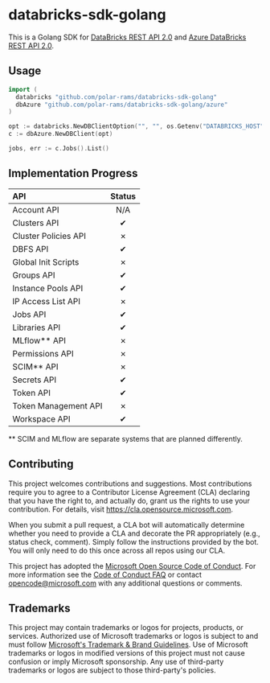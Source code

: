 # databricks-sdk-golang

This is a Golang SDK for [DataBricks REST API 2.0](https://docs.databricks.com/api/latest/index.html#) and [Azure DataBricks REST API 2.0](https://docs.azuredatabricks.net/api/latest/index.html).

## Usage

```go
import (
  databricks "github.com/polar-rams/databricks-sdk-golang"
  dbAzure "github.com/polar-rams/databricks-sdk-golang/azure"
)

opt := databricks.NewDBClientOption("", "", os.Getenv("DATABRICKS_HOST"), os.Getenv("DATABRICKS_TOKEN"))
c := dbAzure.NewDBClient(opt)

jobs, err := c.Jobs().List()
```

## Implementation Progress

| API  | Status |
| :--- | :---: |
| Account API | N/A |
| Clusters API | ✔ |
| Cluster Policies API | ✗ |
| DBFS API | ✔ |
| Global Init Scripts | ✗ |
| Groups API | ✔ |
| Instance Pools API | ✔ |
| IP Access List API | ✗ |
| Jobs API | ✔ |
| Libraries API | ✔ |
| MLflow** API | ✗ |
| Permissions API | ✗ |
| SCIM** API | ✗ |
| Secrets API | ✔ |
| Token API | ✔ |
| Token Management API | ✗ |
| Workspace API | ✔ |

** SCIM and MLflow are separate systems that are planned differently.

## Contributing

This project welcomes contributions and suggestions.  Most contributions require you to agree to a
Contributor License Agreement (CLA) declaring that you have the right to, and actually do, grant us
the rights to use your contribution. For details, visit https://cla.opensource.microsoft.com.

When you submit a pull request, a CLA bot will automatically determine whether you need to provide
a CLA and decorate the PR appropriately (e.g., status check, comment). Simply follow the instructions
provided by the bot. You will only need to do this once across all repos using our CLA.

This project has adopted the [Microsoft Open Source Code of Conduct](https://opensource.microsoft.com/codeofconduct/).
For more information see the [Code of Conduct FAQ](https://opensource.microsoft.com/codeofconduct/faq/) or
contact [opencode@microsoft.com](mailto:opencode@microsoft.com) with any additional questions or comments.

## Trademarks

This project may contain trademarks or logos for projects, products, or services. Authorized use of Microsoft 
trademarks or logos is subject to and must follow 
[Microsoft's Trademark & Brand Guidelines](https://www.microsoft.com/en-us/legal/intellectualproperty/trademarks/usage/general).
Use of Microsoft trademarks or logos in modified versions of this project must not cause confusion or imply Microsoft sponsorship.
Any use of third-party trademarks or logos are subject to those third-party's policies.
